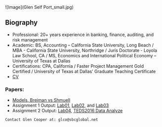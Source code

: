 ![Image](Glen Self Port_small.jpg)
## Biography

- Professional: 20+ years experience in banking, finance, auditing, and risk management
- Academic: BS, Accounting – California State University, Long Beach / MBA - California State University, Northridge / Juris Doctorate - Loyola Law School, CA / MS, Economics and International Political Economy – University of Texas at Dallas
- Certifications: CPA, California / Faster Project Management Gold Certified / University of Texas at Dallas' Graduate Teaching Certificate
- [CV](https://github.com/GlenCooperAlan/GlenACooper/blob/e218e77a99cfa9d2a367705ac7954878c9557bb9/GlenCooper_Resume_GetHub.pdf)

### Papers:
- [Models, Breiman vs Shmuell](https://github.com/GlenCooperAlan/GlenACooper/blob/a236abe41ea0bbb38d74eba37834b4c95d6ed666/20220126_Breiman%20vs%20Shmuell.pdf)
- Assignment 1 Output: [Lab01](https://github.com/GlenCooperAlan/GlenACooper/blob/gh-pages/KnowledgeMiningEPPS-6323DrHoLab01Assignment1GlenCreated.pdf), [Lab02](https://github.com/GlenCooperAlan/GlenACooper/blob/gh-pages/KnowledgeMiningEPPS6323DrHoLab02Assignment1GlenCreated.pdf), and [Lab03](https://github.com/GlenCooperAlan/GlenACooper/blob/b873a508fd8e8d09c5bf7fc29c0a3a911c5228d7/Lab03_Modified-for-Glen-produce-output_03042022.html)
- Assignment 2 Output: [Lab04](https://github.com/GlenCooperAlan/GlenACooper/blob/1a2129b0bcbee1d3a123382df7913a224bc5adc3/Lab04_Glen%20Cooper%20Output%2020220220.pdf), [TEDS2016 Data Analyze](https://github.com/GlenCooperAlan/GlenACooper/blob/0050c25627441f705d206b8d46f0759483e8bf37/Assignment2WorkonTEDS2016Data.pdf)







```
Contact Glen Cooper at: glco@sbcglobal.net
```
